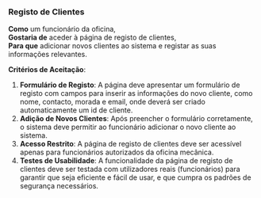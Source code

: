 ### Registo de Clientes

**Como** um funcionário da oficina,  
**Gostaria de** aceder à página de registo de clientes,  
**Para que** adicionar novos clientes ao sistema e registar as suas informações relevantes.

**Critérios de Aceitação**:
1. **Formulário de Registo**: A página deve apresentar um formulário de registo com campos para inserir as informações do novo cliente, como nome, contacto, morada e email, onde deverá ser criado automaticamente um id de cliente.
2. **Adição de Novos Clientes**: Após preencher o formulário corretamente, o sistema deve permitir ao funcionário adicionar o novo cliente ao sistema.
3. **Acesso Restrito**: A página de registo de clientes deve ser acessível apenas para funcionários autorizados da oficina mecânica.
4. **Testes de Usabilidade**: A funcionalidade da página de registo de clientes deve ser testada com utilizadores reais (funcionários) para garantir que seja eficiente e fácil de usar, e que cumpra os padrões de segurança necessários.
